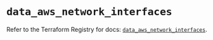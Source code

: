# `data_aws_network_interfaces`

Refer to the Terraform Registry for docs: [`data_aws_network_interfaces`](https://registry.terraform.io/providers/hashicorp/aws/6.9.0/docs/data-sources/network_interfaces).
